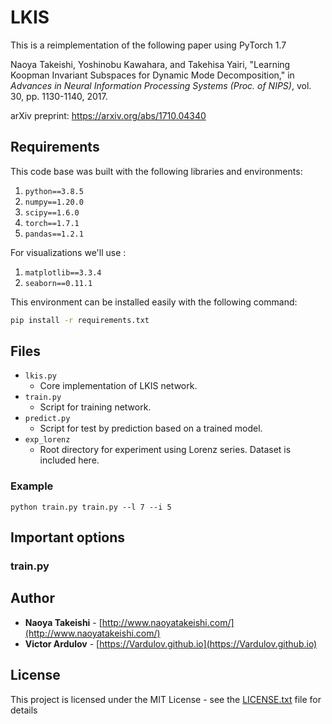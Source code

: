 # LKIS

This is a reimplementation of the following paper using PyTorch 1.7 

Naoya Takeishi, Yoshinobu Kawahara, and Takehisa Yairi, "Learning Koopman Invariant Subspaces for Dynamic Mode Decomposition," in *Advances in Neural Information Processing Systems (Proc. of NIPS)*, vol. 30, pp. 1130-1140, 2017.

arXiv preprint: <https://arxiv.org/abs/1710.04340>

## Requirements
This code base was built with the following libraries and environments:
1. `python==3.8.5`
2. `numpy==1.20.0`
3. `scipy==1.6.0`
4. `torch==1.7.1`
5. `pandas==1.2.1`

For visualizations we'll use :
1. `matplotlib==3.3.4`
2. `seaborn==0.11.1`

This environment can be installed easily with the following command:
```bash
pip install -r requirements.txt
```
## Files

* `lkis.py`
	- Core implementation of LKIS network.
* `train.py`
	- Script for training network.
* `predict.py`
	- Script for test by prediction based on a trained model.
* `exp_lorenz`
	- Root directory for experiment using Lorenz series. Dataset is included here.

### Example

```
python train.py train.py --l 7 --i 5
```

## Important options

### train.py

## Author

*  **Naoya Takeishi** - [http://www.naoyatakeishi.com/](http://www.naoyatakeishi.com/)
* **Victor Ardulov** - [https://Vardulov.github.io](https://Vardulov.github.io)

## License

This project is licensed under the MIT License - see the [LICENSE.txt](LICENSE.txt) file for details